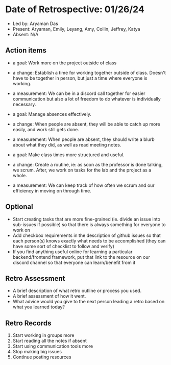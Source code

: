 # Date of Retrospective: 01/26/24

* Led by: Aryaman Das
* Present: Aryaman, Emily, Leyang, Amy, Collin, Jeffrey, Katya
* Absent: N/A

## Action items

* a goal: Work more on the project outside of class
* a change: Establish a time for working together outside of class. Doesn't have to be together in person, but just a time where everyone is working.
* a measurement: We can be in a discord call together for easier communication but also a lot of freedom to do whatever is individually necessary.
  
* a goal: Manage absences effectively.
* a change: When people are absent, they will be able to catch up more easily, and work still gets done.
* a measurement: When people are absent, they should write a blurb about what they did, as well as read meeting notes.

* a goal: Make class times more structured and useful.
* a change: Create a routine, ie: as soon as the professor is done talking, we scrum. After, we work on tasks for the lab and the project as a whole.
* a measurement: We can keep track of how often we scrum and our efficiency in moving on through time.

## Optional

* Start creating tasks that are more fine-grained (ie. divide an issue into sub-issues if possible) so that there is always something for everyone to work on
* Add checkbox requirements in the description of github issues so that each person(s) knows exactly what needs to be accomplished (they can have some sort of checklist to follow and verify)
* If you find anything useful online for learning a particular backend/frontend framework, put that link to the resource on our discord channel so that everyone can learn/benefit from it

## Retro Assessment

* A brief description of what retro outline or process you used.
* A brief assessment of how it went.
* What advice would you give to the next person leading a retro
  based on what you learned today?

## Retro Records

1. Start working in groups more
2. Start reading all the notes if absent
3. Start using communication tools more 
4. Stop making big issues
5. Continue posting resources 


